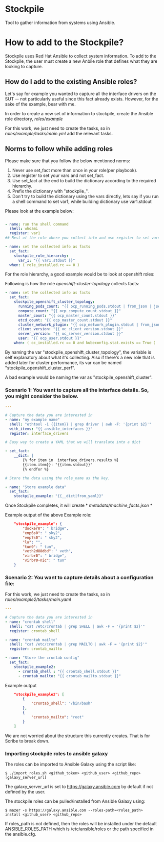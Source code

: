 # Stockpile
Tool to gather information from systems using Ansible.

# How to add to the Stockpile?
Stockpile uses Red Hat Ansible to collect system information. To add to the Stockpile, the user must create a new Anbile role that defines what they are looking to capture.

## How do I add to the existing Ansible roles?
Let's say for example you wanted to capture all the interface drivers on the SUT -- not particularly useful since this fact already exists. However, for the sake of the example, bear with me.

In order to create a new set of information to stockpile, create the Ansible role directory, *roles/example*

For this work, we just need to create the tasks, so in *roles/example/tasks/main.yml* add the relevant tasks.

## Norms to follow while adding roles

Please make sure that you follow the below mentioned norms:

1. Never use set_fact more than once in your role(per playbook).
2. Use register to set your vars and not set_fact.
3. Use set_fact at the end to build the dictionary according to the required hierarchy.
4. Prefix the dictionary with "stockpile_".
5. Don't try to build the dictionary using the vars directly, lets say if you
run a shell command to set var1, while building dictionary use var1.stdout

Please look at the example below:

```yaml

- name: run the shell command
  shell: whoami
  register: var1
## Rest of the role where you collect info and use register to set vars

- name: set the collected info as facts
  set_fact:
    stockpile_role_hierarchy:
      var_1: "{{ var1.stdout }}"
  when: ( role_installed.rc == 0 )

```

For the role hierarchy, a good example would be to look at openshift roles:

Following is how the role *openshift-cluster-topology* collects facts:

```yaml
- name: set the collected info as facts
  set_fact:
    stockpile_openshift_cluster_topology:
      running_pods_count: "{{ ocp_running_pods.stdout | from_json | json_query('items[].status.phase') | length }}"
      compute_count: "{{ ocp_compute_count.stdout }}"
      master_count: "{{ ocp_master_count.stdout }}"
      etcd_count: "{{ ocp_master_count.stdout }}"
      cluster_network_plugin: "{{ ocp_network_plugin.stdout | from_json | json_query('items[].pluginName') }}"
      client_version: "{{ oc_client_version.stdout }}"
      server_version: "{{ oc_server_version.stdout }}"
      user: "{{ ocp_user.stdout }}"
    when: ( oc_installed.rc == 0 and kubeconfig.stat.exists == True )
```

By naming the var "stockpile_openshift_cluster_topology", the variable is self
explanatory about what it's collecting. Also if there's a new role that is added
later for cluster performance, its var can be named "stockpile_openshift_cluster_perf".

A bad example would be naming the var as "stockpile_openshift_cluster". 


### Scenario 1: You want to capture all the interface details. So, you might consider the below.

```yaml
---

# Capture the data you are interested in
- name: "my example name"
  shell: "ethtool -i {{item}} | grep driver | awk -F: '{print $2}'"
  with_items: "{{ ansible_interfaces }}"
  register: interface_drivers

# Easy way to create a YAML that we will translate into a dict

- set_fact:
    __dict: |
        {% for item in  interface_drivers.results %}
        {{item.item}}: "{{item.stdout}}"
        {% endfor %}

# Store the data using the role_name as the key.

- name: "Store example data"
  set_fact:
    stockpile_example: "{{__dict|from_yaml}}"

```

Once Stockpile completes, it will create * *metadata/machine_facts.json* *

Example output of the above Example role:
```json
    "stockpile_example": {
        "docker0": " bridge",
        "enp6s0": " sky2",
        "enp7s0": " sky2",
        "lo": "",
        "tun0": " tun",
        "veth2d88dbd": " veth",
        "virbr0": " bridge",
        "virbr0-nic": " tun"
    }
```

### Scenario 2: You want to capture details about a configuration file:

For this work, we just need to create the tasks, so in *roles/example2/tasks/main.yaml*

```yaml
---

# Capture the data you are interested in
- name: "crontab shell"
  shell: "cat /etc/crontab | grep SHELL | awk -F = '{print $2}'"
  register: crontab_shell

- name: "crontab mailto"
  shell: "cat /etc/crontab | grep MAILTO | awk -F = '{print $2}'"
  register: crontab_mailto

- name: "Store the crontab config"
  set_fact:
    stockpile_example2:
      - crontab_shell : "{{ crontab_shell.stdout }}"
      - crontab_mailto: "{{ crontab_mailto.stdout }}"

```

Example output

```json
    "stockpile_example2": [
        {
            "crontab_shell": "/bin/bash"
        },
        {
            "crontab_mailto": "root"
        }
    ]

```


We are not worried about the structure this currently creates. That is for Scribe to break down.


### Importing stockpile roles to ansible galaxy

The roles can be imported to Ansible Galaxy using the script like:
```
$ ./import_roles.sh <github_token> <github_user> <github_repo> [galaxy_server_url]
```
The galaxy_server_url is set to https://galaxy.ansible.com by default if not defined by the user.


The stockpile roles can be pulled/installed from Ansible Galaxy using:
```
$ mazer -s https://galaxy.ansible.com --roles-path=<roles_path> install <github_user> <github_repo>
```
If roles_path is not defined, then the roles will be installed under the default ANSIBLE_ROLES_PATH
which is /etc/ansible/roles or the path specified in the ansible.cfg.
